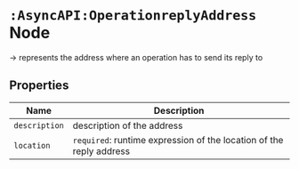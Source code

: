 # `:AsyncAPI:OperationreplyAddress` Node

-> represents the address where an operation has to send its reply to

## Properties

| Name          | Description                                                         |
|---------------|---------------------------------------------------------------------|
| `description` | description of the address                                          |
| `location`    | `required`: runtime expression of the location of the reply address |